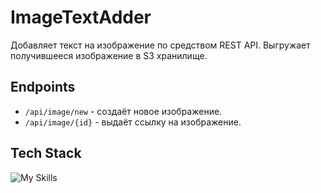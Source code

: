 # ImageTextAdder

Добавляет текст на изображение по средством REST API. Выгружает получившееся изображение в S3 хранилище.

## Endpoints
- `/api/image/new` - создаёт новое изображение.
- `/api/image/{id}` - выдаёт ссылку на изображение.

## Tech Stack
![My Skills](https://skillicons.dev/icons?i=java,spring,aws,docker&theme=light)